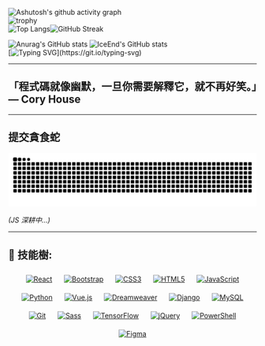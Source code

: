 ![Ashutosh's github activity graph](https://github-readme-activity-graph.vercel.app/graph?username=EricChung1024)   
![trophy](https://github-profile-trophy.vercel.app/?username=EricChung1024&theme=radical)  
![Top Langs](https://github-readme-stats.vercel.app/api/top-langs/?username=EricChung1024)![GitHub Streak](https://streak-stats.demolab.com/?user=EricChung1024)

![Anurag's GitHub stats](https://github-readme-stats.vercel.app/api?username=EricChung1024) 
![IceEnd's GitHub stats](https://github-immortality.vercel.app/api?username=EricChung1024)  
[![Typing SVG](https://readme-typing-svg.demolab.com?font=Fira+Code&weight=700&size=25&pause=1000&color=ADF700&background=FFE3A200&center=true&vCenter=true&width=500&lines=%E5%A0%85%E5%BC%B7%E7%9A%84%E6%84%8F%E5%BF%97%E6%9C%83%E5%B8%B6%E4%BD%A0%E7%AA%81%E7%A0%B4%E9%87%8D%E5%9C%8D!!;%E4%B8%80%E9%96%8B%E5%A7%8B%E4%B8%8D%E7%94%A8%E5%BE%88%E5%8E%B2%E5%AE%B3%EF%BC%8C%E9%96%8B%E5%A7%8B%E4%BA%86%E6%89%8D%E8%83%BD%E5%BE%88%E5%8E%B2%E5%AE%B3!)](https://git.io/typing-svg)

---

## 「程式碼就像幽默，一旦你需要解釋它，就不再好笑。」— Cory House

---

## 提交貪食蛇
<picture>
  <img alt="github contribution grid snake animation" src="https://raw.githubusercontent.com/EricChung1024/EricChung1024/output/github-contribution-grid-snake.svg">
</picture>


*(JS 深耕中...)*

---

## 🌳 技能樹:  
<div align="center">  
<a href="https://reactjs.org/" target="_blank"><img style="margin: 10px" src="https://profilinator.rishav.dev/skills-assets/react-original-wordmark.svg" alt="React" height="25" /></a>  
<a href="https://getbootstrap.com/docs/3.4/javascript/" target="_blank"><img style="margin: 10px" src="https://profilinator.rishav.dev/skills-assets/bootstrap-plain.svg" alt="Bootstrap" height="25" /></a>  
<a href="https://www.w3schools.com/css/" target="_blank"><img style="margin: 10px" src="https://profilinator.rishav.dev/skills-assets/css3-original-wordmark.svg" alt="CSS3" height="25" /></a>  
<a href="https://en.wikipedia.org/wiki/HTML5" target="_blank"><img style="margin: 10px" src="https://profilinator.rishav.dev/skills-assets/html5-original-wordmark.svg" alt="HTML5" height="25" /></a>  
<a href="https://www.javascript.com/" target="_blank"><img style="margin: 10px" src="https://profilinator.rishav.dev/skills-assets/javascript-original.svg" alt="JavaScript" height="25" /></a>  
<a href="https://www.python.org/" target="_blank"><img style="margin: 10px" src="https://profilinator.rishav.dev/skills-assets/python-original.svg" alt="Python" height="25" /></a>  
<a href="https://vuejs.org/" target="_blank"><img style="margin: 10px" src="https://profilinator.rishav.dev/skills-assets/vuejs-original-wordmark.svg" alt="Vue.js" height="25" /></a>  
<a href="https://www.adobe.com/in/products/dreamweaver.html" target="_blank"><img style="margin: 10px" src="https://profilinator.rishav.dev/skills-assets/adobedreamweaver.png" alt="Dreamweaver " height="25" /></a>  
<a href="https://www.djangoproject.com/" target="_blank"><img style="margin: 10px" src="https://profilinator.rishav.dev/skills-assets/django-original.svg" alt="Django" height="25" /></a>  
<a href="https://www.mysql.com/" target="_blank"><img style="margin: 10px" src="https://profilinator.rishav.dev/skills-assets/mysql-original-wordmark.svg" alt="MySQL" height="25" /></a>  
<a href="https://github.com/" target="_blank"><img style="margin: 10px" src="https://profilinator.rishav.dev/skills-assets/git-scm-icon.svg" alt="Git" height="25" /></a>  
<a href="https://sass-lang.com/" target="_blank"><img style="margin: 10px" src="https://profilinator.rishav.dev/skills-assets/sass-original.svg" alt="Sass" height="25" /></a>  
<a href="https://www.tensorflow.org/" target="_blank"><img style="margin: 10px" src="https://profilinator.rishav.dev/skills-assets/tensorflow-icon.svg" alt="TensorFlow" height="25" /></a>  
<a href="https://jquery.com/" target="_blank"><img style="margin: 10px" src="https://profilinator.rishav.dev/skills-assets/jquery.png" alt="jQuery" height="25" /></a>  
<a href="https://docs.microsoft.com/en-us/powershell/" target="_blank"><img style="margin: 10px" src="https://profilinator.rishav.dev/skills-assets/powershell.png" alt="PowerShell" height="25" /></a>  
<a href="https://www.figma.com/" target="_blank"><img style="margin: 10px" src="https://profilinator.rishav.dev/skills-assets/figma-icon.svg" alt="Figma" height="25" /></a>  
</div>

</td><td valign="top" width="33%">



</td><td valign="top" width="33%">



</td></tr></table>  




